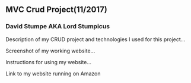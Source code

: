## MVC Crud Project(11/2017)
### David Stumpe AKA Lord Stumpicus
Description of my CRUD project and technologies I used for this project...

Screenshot of my working website...

Instructions for using my website...

Link to my website running on Amazon
